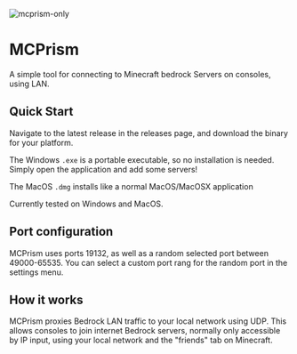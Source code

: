 ![mcprism-only](https://user-images.githubusercontent.com/5501027/204427501-41ff2fce-22f7-4216-9caa-9c28ba73a3f9.png)

# MCPrism

A simple tool for connecting to Minecraft bedrock Servers on consoles, using LAN. 

## Quick Start

Navigate to the latest release in the releases page, and download the binary for your platform.

The Windows `.exe` is a portable executable, so no installation is needed. Simply open the application and add some servers! 

The MacOS `.dmg` installs like a normal MacOS/MacOSX application

Currently tested on Windows and MacOS. 

## Port configuration

MCPrism uses ports 19132, as well as a random selected port between 49000-65535. You can select a custom port rang for the random port in the settings menu. 

## How it works

MCPrism proxies Bedrock LAN traffic to your local network using UDP. This allows consoles to join internet Bedrock servers, normally only accessible by IP input, using your local network and the "friends" tab on Minecraft. 


